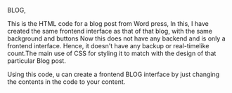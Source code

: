 BLOG,

This is the HTML code for a blog post from Word press,
In this, I  have created the same frontend interface as that of that blog, with the same background and buttons
Now this does not have any backend and is only a frontend interface. Hence, it doesn't have any backup or real-timelike count.The main use of CSS for styling it to match with the design of that particular Blog post.


Using this code, u can create a frontend BLOG interface by just changing the contents in the code to your content.
